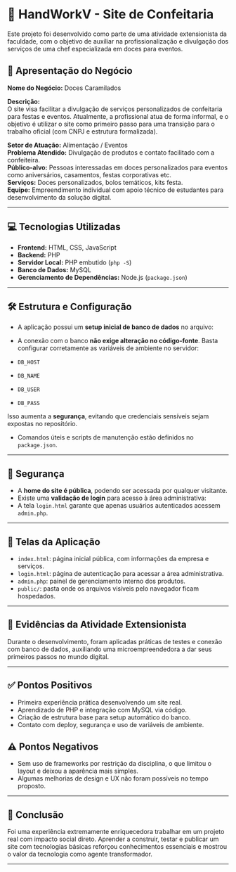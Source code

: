 # 🍬 HandWorkV - Site de Confeitaria

Este projeto foi desenvolvido como parte de uma atividade extensionista da faculdade, com o objetivo de auxiliar na profissionalização e divulgação dos serviços de uma chef especializada em doces para eventos.

## 📌 Apresentação do Negócio

**Nome do Negócio:** Doces Caramilados  

**Descrição:**  
O site visa facilitar a divulgação de serviços personalizados de confeitaria para festas e eventos. Atualmente, a profissional atua de forma informal, e o objetivo é utilizar o site como primeiro passo para uma transição para o trabalho oficial (com CNPJ e estrutura formalizada).

**Setor de Atuação:** Alimentação / Eventos  
**Problema Atendido:** Divulgação de produtos e contato facilitado com a confeiteira.  
**Público-alvo:** Pessoas interessadas em doces personalizados para eventos como aniversários, casamentos, festas corporativas etc.  
**Serviços:** Doces personalizados, bolos temáticos, kits festa.  
**Equipe:** Empreendimento individual com apoio técnico de estudantes para desenvolvimento da solução digital.

---

## 💻 Tecnologias Utilizadas

- **Frontend:** HTML, CSS, JavaScript  
- **Backend:** PHP  
- **Servidor Local:** PHP embutido (`php -S`)  
- **Banco de Dados:** MySQL   
- **Gerenciamento de Dependências:** Node.js (`package.json`)

---

## 🛠️ Estrutura e Configuração

- A aplicação possui um **setup inicial de banco de dados** no arquivo:

- A conexão com o banco **não exige alteração no código-fonte**. Basta configurar corretamente as variáveis de ambiente no servidor:
- `DB_HOST`
- `DB_NAME`
- `DB_USER`
- `DB_PASS`

Isso aumenta a **segurança**, evitando que credenciais sensíveis sejam expostas no repositório.

- Comandos úteis e scripts de manutenção estão definidos no `package.json`.

---

## 🔐 Segurança

- A **home do site é pública**, podendo ser acessada por qualquer visitante.
- Existe uma **validação de login** para acesso à área administrativa:
- A tela `login.html` garante que apenas usuários autenticados acessem `admin.php`.

---

## 📂 Telas da Aplicação

- `index.html`: página inicial pública, com informações da empresa e serviços.
- `login.html`: página de autenticação para acessar a área administrativa.
- `admin.php`: painel de gerenciamento interno dos produtos.
- `public/`: pasta onde os arquivos visíveis pelo navegador ficam hospedados.

---

## 📸 Evidências da Atividade Extensionista

Durante o desenvolvimento, foram aplicadas práticas de testes e conexão com banco de dados, auxiliando uma microempreendedora a dar seus primeiros passos no mundo digital.

---

## ✅ Pontos Positivos

- Primeira experiência prática desenvolvendo um site real.
- Aprendizado de PHP e integração com MySQL via código.
- Criação de estrutura base para setup automático do banco.
- Contato com deploy, segurança e uso de variáveis de ambiente.

## ⚠️ Pontos Negativos

- Sem uso de frameworks por restrição da disciplina, o que limitou o layout e deixou a aparência mais simples.
- Algumas melhorias de design e UX não foram possíveis no tempo proposto.

---

## 🧠 Conclusão

Foi uma experiência extremamente enriquecedora trabalhar em um projeto real com impacto social direto. Aprender a construir, testar e publicar um site com tecnologias básicas reforçou conhecimentos essenciais e mostrou o valor da tecnologia como agente transformador.

---


